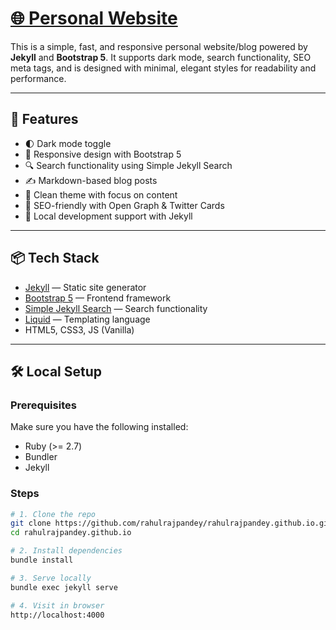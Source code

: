 # [🌐 Personal Website](https://rahulrajpandey.github.io/)

This is a simple, fast, and responsive personal website/blog powered by **Jekyll** and **Bootstrap 5**. It supports dark mode, search functionality, SEO meta tags, and is designed with minimal, elegant styles for readability and performance.

---

## 🚀 Features

- 🌓 Dark mode toggle
- 📱 Responsive design with Bootstrap 5
- 🔍 Search functionality using Simple Jekyll Search
- ✍️ Markdown-based blog posts
- 🧠 Clean theme with focus on content
- 🔗 SEO-friendly with Open Graph & Twitter Cards
- 💾 Local development support with Jekyll

---

## 📦 Tech Stack

- [Jekyll](https://jekyllrb.com/) — Static site generator
- [Bootstrap 5](https://getbootstrap.com/) — Frontend framework
- [Simple Jekyll Search](https://github.com/christian-fei/Simple-Jekyll-Search) — Search functionality
- [Liquid](https://shopify.github.io/liquid/) — Templating language
- HTML5, CSS3, JS (Vanilla)

---

## 🛠️ Local Setup

### Prerequisites

Make sure you have the following installed:

- Ruby (>= 2.7)
- Bundler
- Jekyll

### Steps

```bash
# 1. Clone the repo
git clone https://github.com/rahulrajpandey/rahulrajpandey.github.io.git
cd rahulrajpandey.github.io

# 2. Install dependencies
bundle install

# 3. Serve locally
bundle exec jekyll serve

# 4. Visit in browser
http://localhost:4000

